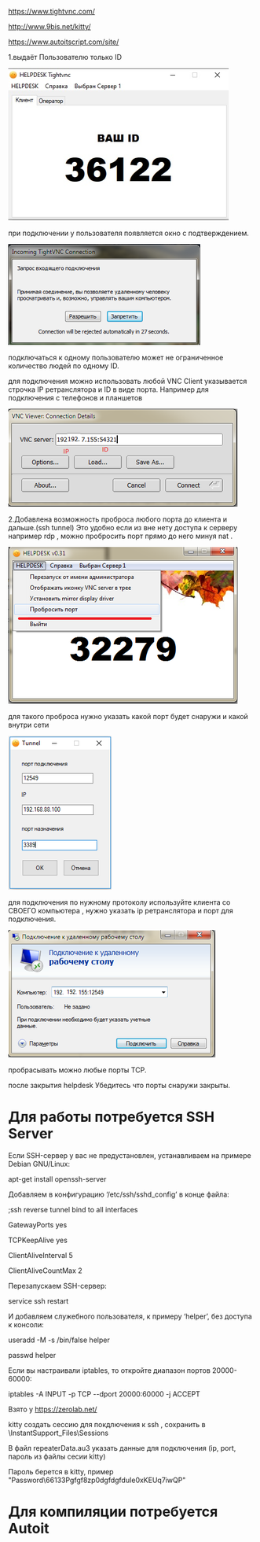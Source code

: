 https://www.tightvnc.com/

http://www.9bis.net/kitty/

https://www.autoitscript.com/site/

1.выдаёт Пользователю только ID


![alt text](https://github.com/maxlinus/TightVNCHELPDESK/blob/master/image/7.jpg)

при подключении у пользователя появляется окно с подтверждением.

![alt text](https://github.com/maxlinus/TightVNCHELPDESK/blob/master/image/2.png)

подключаться к одному пользователю может не ограниченное количество людей по одному ID.
 
для подключения можно использовать любой VNC Client
указывается строчка IP ретранслятора и ID в виде порта. Например для подключения с телефонов и планшетов


![alt text](https://github.com/maxlinus/TightVNCHELPDESK/blob/master/image/3.png)


2.Добавлена возможность проброса любого порта до клиента и дальше.(ssh tunnel)
Это удобно если из вне нету доступа к серверу например rdp , можно пробросить порт прямо до него минуя nat .

![alt text](https://github.com/maxlinus/TightVNCHELPDESK/blob/master/image/4.png)

для такого проброса нужно указать какой порт будет снаружи и какой внутри сети 


![alt text](https://github.com/maxlinus/TightVNCHELPDESK/blob/master/image/5.png)


для подключения по нужному протоколу используйте клиента со СВОЕГО компьютера ,  нужно указать ip  ретранслятора и порт для подключения.

![alt text](https://github.com/maxlinus/TightVNCHELPDESK/blob/master/image/6.png)

пробрасывать можно любые порты TCP.

после закрытия helpdesk Убедитесь что порты снаружи закрыты. 


# Для работы потребуется SSH Server

Если SSH-сервер у вас не предустановлен, устанавливаем на примере Debian GNU/Linux:

apt-get install openssh-server

Добавляем в конфигурацию ‘/etc/ssh/sshd_config’ в конце файла:


;ssh reverse tunnel bind to all interfaces

GatewayPorts yes

TCPKeepAlive yes

ClientAliveInterval 5

ClientAliveCountMax 2

Перезапускаем SSH-сервер:

service ssh restart

И добавляем служебного пользователя, к примеру ‘helper’, без доступа к консоли:

useradd -M -s /bin/false helper

passwd helper

Если вы настраивали iptables, то откройте диапазон портов 20000-60000:

iptables -A INPUT -p TCP --dport 20000:60000 -j ACCEPT

Взято у https://zerolab.net/

kitty создать сессию для покдлючения к ssh , сохранить в \InstantSupport_Files\Sessions

В файл repeaterData.au3 указать данные для подключения (ip, port, пароль из файлы сесии kitty)

Пароль берется в kitty, пример "Password\66133Pgfgf8zp0dgfdgfduIe0xKEUq7iwQP\"

# Для компиляции потребуется Autoit
